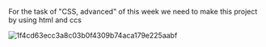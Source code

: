 For the  task of "CSS, advanced" of this week we need to make this project by using html and ccs 

![1f4cd63ecc3a8c03b0f4309b74aca179e225aabf](https://github.com/HoussaineM/alx_html_css/assets/170951746/efb411d0-4b3e-4f3c-87d6-2a46f5d4c9df)
